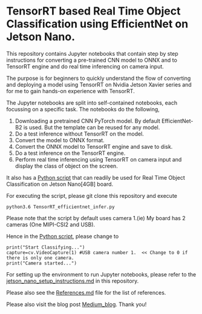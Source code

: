 # TensorRT based Real Time Object Classification using EfficientNet on Jetson Nano.

This repository contains Jupyter notebooks that contain step by step instructions for converting a pre-trained CNN model to ONNX and to TensorRT engine and do real time inferencing on camera input.

The purpose is for beginners to quickly understand the flow of converting and deploying a model using TensorRT on Nvidia Jetson Xavier series and for me to gain hands-on experience with TensorRT.

The Jupyter notebooks are split into self-contained notebooks, each focussing on a specific task. 
The notebooks do the following,

1. Downloading a pretrained CNN PyTorch model. By default EfficientNet-B2 is used. But the template can be reused for any model.
2. Do a test inference without TensorRT on the model.
3. Convert the model to ONNX format.
4. Convert the ONNX model to TensorRT engine and save to disk.
5. Do a test inference on the TensorRT engine.
6. Perform real time inferencing using TensorRT on camera input and display the class of object on the screen.

It also has a [Python script](https://github.com/arvcode/TensorRT_classifier_efficientNet/blob/main/TensorRT_efficientnet_infer.py) that can readily be used for Real Time Object Classification on Jetson Nano[4GB] board.

For executing the script, please git clone this repository and execute

```
python3.6 TensorRT_efficientnet_infer.py
```

Please note that the script by default uses camera 1.(ie) My board has 2 cameras (One MIPI-CSI2 and USB).

 Hence in the [Python script](https://github.com/arvcode/TensorRT_classifier_efficientNet/blob/main/TensorRT_efficientnet_infer.py), please change to 

```
print("Start Classifying...")
capture=cv.VideoCapture(1) #USB camera number 1.  << Change to 0 if there is only one camera.
print("Camera started...")
```



 
For setting up the environment to run Jupyter notebooks, please refer to the [jetson_nano_setup_instructions.md](https://github.com/arvcode/TensorRT_classifier_efficientNet/blob/main/jetson_nano_setup_instructions.md) in this repository.

Please also see the [References.md](https://github.com/arvcode/TensorRT_classifier_efficientNet/blob/main/References.md) file for the list of references.

Please also visit the blog post [Medium_blog](https://s-arvindh.medium.com/tensorrt-based-real-time-object-classification-using-efficientnet-on-jetson-nano-dcb6cc7a95f5).
Thank you!
